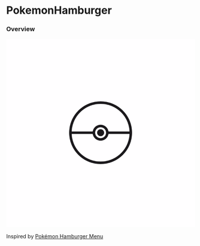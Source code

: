 # PokemonHamburger

### Overview

![Pokemon Hamburger Button in Swift](Example/PokemonHamburgerButton.gif)

Inspired by [Pokémon Hamburger Menu](https://dribbble.com/shots/2845296-Pok-mon-Hamburger-Menu) 



